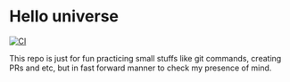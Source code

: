 # Hello universe
[![CI](https://github.com/DreamPearl/hello_universe/actions/workflows/ci.yml/badge.svg)](https://github.com/DreamPearl/hello_universe/actions/workflows/ci.yml)

This repo is just for fun practicing small stuffs like git commands, creating PRs and etc, but in fast forward manner to check my presence of mind.
